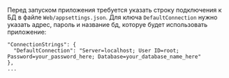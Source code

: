 Перед запуском приложения требуется указать строку подключения к БД в файле `Web/appsettings.json`. Для ключа `DefaultConnection` нужно указать адрес, пароль и название бд, которуе будет использовать приложение:

```
"ConnectionStrings": {
  "DefaultConnection": "Server=localhost; User ID=root; Password=your_password_here; Database=your_database_name_here"
},
...
```